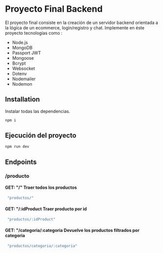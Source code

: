 # Proyecto Final Backend

El proyecto final consiste en la creación de un servidor backend orientada a la lógica de un ecommerce, login/registro y chat. 
Implemente en éste proyecto tecnologías como : 
- Node.js
- MongoDB
- Passport JWT
- Mongoose
- Bcrypt
- Websocket
- Dotenv
- Nodemailer
- Nodemon


## Installation

Instalar todas las dependencias.

```bash
npm i 
```

## Ejecución del proyecto
```bash
npm run dev
```

## Endpoints
### /producto
#### GET: "/" Traer todos los productos 

```bash
 "productos/"
```

#### GET: "/:idProduct Traer producto por id
```bash
 "productos/:idProduct"
```

#### GET: "/categoria/:categoria Devuelve los productos filtrados por categoria
```bash
 "productos/categoria/:categoria"
```

